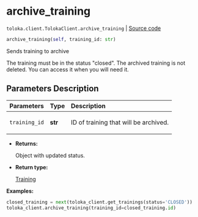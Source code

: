 # archive_training
`toloka.client.TolokaClient.archive_training` | [Source code](https://github.com/Toloka/toloka-kit/blob/v0.1.25/src/client/__init__.py#L44)

```python
archive_training(self, training_id: str)
```

Sends training to archive


The training must be in the status "closed".
The archived training is not deleted. You can access it when you will need it.

## Parameters Description

| Parameters | Type | Description |
| :----------| :----| :-----------|
`training_id`|**str**|<p>ID of training that will be archived.</p>

* **Returns:**

  Object with updated status.

* **Return type:**

  [Training](toloka.client.training.Training.md)

**Examples:**

```python
closed_training = next(toloka_client.get_trainings(status='CLOSED'))
toloka_client.archive_training(training_id=closed_training.id)
```
